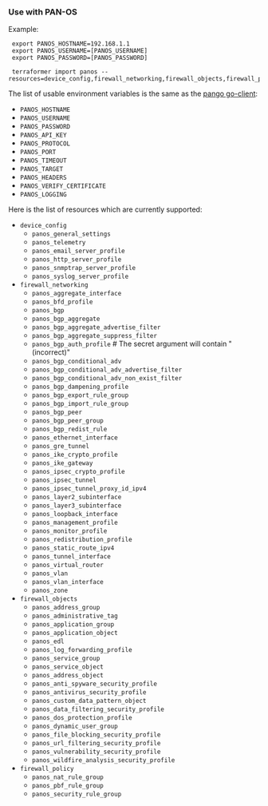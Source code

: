 ### Use with PAN-OS

Example:

```
 export PANOS_HOSTNAME=192.168.1.1
 export PANOS_USERNAME=[PANOS_USERNAME]
 export PANOS_PASSWORD=[PANOS_PASSWORD]

 terraformer import panos --resources=device_config,firewall_networking,firewall_objects,firewall_policy
```
The list of usable environment variables is the same as the [pango go-client](https://github.com/PaloAltoNetworks/pango):
*  `PANOS_HOSTNAME`
*  `PANOS_USERNAME`
*  `PANOS_PASSWORD`
*  `PANOS_API_KEY`
*  `PANOS_PROTOCOL`
*  `PANOS_PORT`
*  `PANOS_TIMEOUT`
*  `PANOS_TARGET`
*  `PANOS_HEADERS`
*  `PANOS_VERIFY_CERTIFICATE`
*  `PANOS_LOGGING`

Here is the list of resources which are currently supported:

*   `device_config`
    * `panos_general_settings`
    * `panos_telemetry` 
    * `panos_email_server_profile`
    * `panos_http_server_profile`
    * `panos_snmptrap_server_profile`
    * `panos_syslog_server_profile`
*   `firewall_networking`
    * `panos_aggregate_interface`
    * `panos_bfd_profile`
    * `panos_bgp`
    * `panos_bgp_aggregate`
    * `panos_bgp_aggregate_advertise_filter`
    * `panos_bgp_aggregate_suppress_filter`
    * `panos_bgp_auth_profile` # The secret argument will contain "(incorrect)"
    * `panos_bgp_conditional_adv`
    * `panos_bgp_conditional_adv_advertise_filter`
    * `panos_bgp_conditional_adv_non_exist_filter`
    * `panos_bgp_dampening_profile`
    * `panos_bgp_export_rule_group`
    * `panos_bgp_import_rule_group`
    * `panos_bgp_peer`
    * `panos_bgp_peer_group`
    * `panos_bgp_redist_rule`
    * `panos_ethernet_interface`
    * `panos_gre_tunnel`
    * `panos_ike_crypto_profile`
    * `panos_ike_gateway`
    * `panos_ipsec_crypto_profile`
    * `panos_ipsec_tunnel`
    * `panos_ipsec_tunnel_proxy_id_ipv4`
    * `panos_layer2_subinterface`
    * `panos_layer3_subinterface`
    * `panos_loopback_interface`
    * `panos_management_profile`
    * `panos_monitor_profile`
    * `panos_redistribution_profile`
    * `panos_static_route_ipv4`
    * `panos_tunnel_interface`
    * `panos_virtual_router`
    * `panos_vlan`
    * `panos_vlan_interface`
    * `panos_zone`
*   `firewall_objects`
    * `panos_address_group`
    * `panos_administrative_tag`
    * `panos_application_group`
    * `panos_application_object`
    * `panos_edl`
    * `panos_log_forwarding_profile`
    * `panos_service_group`
    * `panos_service_object`
    * `panos_address_object`
    * `panos_anti_spyware_security_profile`
    * `panos_antivirus_security_profile`
    * `panos_custom_data_pattern_object`
    * `panos_data_filtering_security_profile`
    * `panos_dos_protection_profile`
    * `panos_dynamic_user_group`
    * `panos_file_blocking_security_profile`
    * `panos_url_filtering_security_profile`
    * `panos_vulnerability_security_profile`
    * `panos_wildfire_analysis_security_profile`
*   `firewall_policy`
    * `panos_nat_rule_group`
    * `panos_pbf_rule_group`
    * `panos_security_rule_group`
